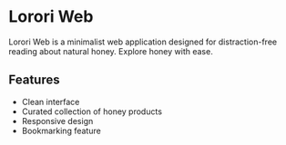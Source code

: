 # Lorori Web

Lorori Web is a minimalist web application designed for distraction-free reading about natural honey. Explore honey with ease.

## Features

- Clean interface
- Curated collection of honey products
- Responsive design
- Bookmarking feature
